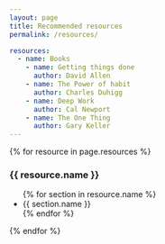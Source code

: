 ```yaml
---
layout: page
title: Recommended resources
permalink: /resources/

resources:
  - name: Books
    - name: Getting things done
      author: David Allen
    - name: The Power of habit
      author: Charles Duhigg
    - name: Deep Work
      author: Cal Newport
    - name: The One Thing
      author: Gary Keller
---    
```


{% for resource in page.resources %}
    <h3>{{ resource.name }}</h3>
    <ul>
        {% for section in resource.name %}
            <li>{{ section.name }}</li>
        {% endfor %}
    </ul>
{% endfor %}

